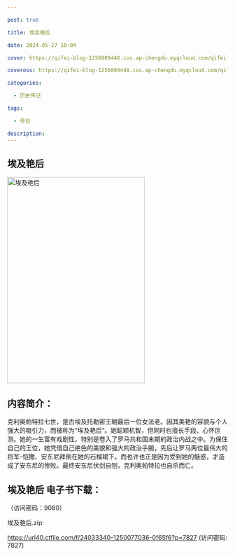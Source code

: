 ```yaml
---

post: true

title: 埃及艳后

date: 2024-05-27 18:04

cover: https://qifei-blog-1256009448.cos.ap-chengdu.myqcloud.com/qifei-blog/66077f389f345e8d0303d531.jpg

coveross: https://qifei-blog-1256009448.cos.ap-chengdu.myqcloud.com/qifei-blog/66077f389f345e8d0303d531.jpg

categories:

  - 历史传记

tags:

  - 传记

description:
---
```


## 埃及艳后
<img alt="埃及艳后 " class="aligncenter loading" data-was-processed="true" decoding="async" fetchpriority="high" height="471" src="https://qifei-blog-1256009448.cos.ap-chengdu.myqcloud.com/qifei-blog/66077f389f345e8d0303d531.jpg" style="cursor: zoom-in;" width="314"/>

## 内容简介：

克利奥帕特拉七世，是古埃及托勒密王朝最后一位女法老。因其美艳的容貌与个人强大的吸引力，而被称为“埃及艳后”。她聪颖机智，但同时也擅长手段、心怀叵测。她的一生富有戏剧性，特别是卷入了罗马共和国未期的政治内战之中。为保住自己的王位，她凭借自己绝色的美貌和强大的政治手腕，先后让罗马两位最伟大的将军–恺撒、安东尼拜倒在她的石榴裙下。而也许也正是因为受到她的魅惑，才造成了安东尼的惨败。最终安东尼伏剑自刎，克利奥帕特拉也自杀而亡。

## 埃及艳后 电子书下载：

 （访问密码：9080）

埃及艳后.zip: 

https://url40.ctfile.com/f/24033340-1250077036-0f65f6?p=7827 (访问密码: 7827)
